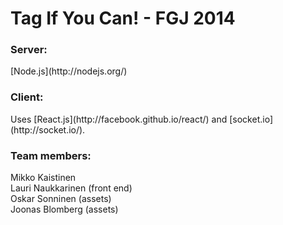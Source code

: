 Tag If You Can! - FGJ 2014
===========

<h3>Server:</h3>
[Node.js](http://nodejs.org/)

<h3>Client:</h3>
Uses [React.js](http://facebook.github.io/react/) and [socket.io](http://socket.io/).

<h3>Team members:</h3>
Mikko Kaistinen <br>
Lauri Naukkarinen (front end) <br>
Oskar Sonninen (assets) <br>
Joonas Blomberg (assets)
